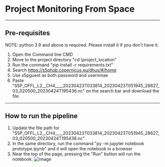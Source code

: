 # Project Monitoring From Space

---

## Pre-requisites

NOTE: python 3.9 and above is required. Please install it if you don't have it.

1. Open the Command line CMD
2. Move to the project directory "cd \project_location"
3. Run the command "pip install -r requirements.txt"
4. Search https://s5phub.copernicus.eu/dhus/#/home 
5. Use s5pguest as both password and usernmae
6. Paste "S5P_OFFL_L2__CH4____20230423T033814_20230423T051945_28627_03_020500_20230424T195436.nc" on the search bar and download the file.

---

## How to run the pipeline
1. Update the file path for "S5P_OFFL_L2__CH4____20230423T033814_20230423T051945_28627_03_020500_20230424T195436.nc"
2. In the same directory, run the command "py -m jupyter notebook prototype.ipynb" and it will open the notebook in a browser
3. Near the top of the page, pressing the "Run" button will run the notebook.
![image](https://github.com/Saborni-B/Software-Engineering-Project-A/assets/54433167/261fdda7-b51a-471e-b445-1c6428233aed)
  

